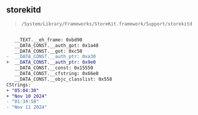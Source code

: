 ## storekitd

> `/System/Library/Frameworks/StoreKit.framework/Support/storekitd`

```diff

   __TEXT.__eh_frame: 0xbd90
   __DATA_CONST.__auth_got: 0x1a48
   __DATA_CONST.__got: 0xc50
-  __DATA_CONST.__auth_ptr: 0xa30
+  __DATA_CONST.__auth_ptr: 0x9e0
   __DATA_CONST.__const: 0x15550
   __DATA_CONST.__cfstring: 0x66e0
   __DATA_CONST.__objc_classlist: 0x558
CStrings:
+ "05:04:30"
+ "Nov 10 2024"
- "01:34:58"
- "Nov 11 2024"

```
